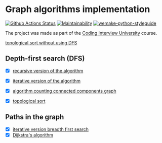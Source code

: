 #  Graph algorithms implementation

[![Github Actions Status](https://github.com/dosart/Graph_algorithms/workflows/Python%20CI/badge.svg)](https://github.com/dosart/Graph_algorithms/actions)
[![Maintainability](https://api.codeclimate.com/v1/badges/f030e19f6dd7f8da07f2/maintainability)](https://codeclimate.com/github/dosart/Graph_algorithms/maintainability)
[![wemake-python-styleguide](https://img.shields.io/badge/style-wemake-000000.svg)](https://github.com/wemake-services/wemake-python-styleguide)

The project was made as part of the [Coding Interview University](https://github.com/Ilyushin/google-interview-university) course.


[topological sort without using DFS](https://github.com/dosart/Graph_algorithms/blob/master/algorithms/topological_sort.py)


## Depth-first search (DFS)

- [x] [recursive version of the algorithm](https://github.com/dosart/Graph_algorithms/blob/master/algorithms/dfs/dfs_recursion.py)
- [x] [iterative version of the algorithm](https://github.com/dosart/Graph_algorithms/blob/master/algorithms/dfs/dfs_iterative.py)
- [x] [algorithm counting connected components graph](https://github.com/dosart/Graph_algorithms/blob/master/algorithms/dfs/connected_components.py)
- [x] [topological sort](https://github.com/dosart/Graph_algorithms/blob/master/algorithms/dfs/topological_sort.py)


## Paths in the graph
- [x] [iterative version breadth first search](https://github.com/dosart/Graph_algorithms/blob/master/algorithms/paths_in_graph/bfs/bfs.py)
- [x] [Dijkstra's algorithm](https://github.com/dosart/Graph_algorithms/blob/master/algorithms/paths_in_graph/dijkstra/dijkstra.py)
